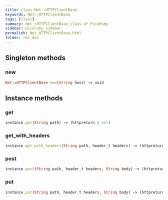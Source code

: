 ```yaml
---
title: class Net::HTTPClientBase
keywords: Net::HTTPClientBase
tags: [class]
summary: Net::HTTPClientBase class of PicoRuby
sidebar: picoruby_sidebar
permalink: Net_HTTPClientBase.html
folder: rbs_doc
---
```

## Singleton methods
### new

```ruby
Net::HTTPClientBase.new(String host) -> void
```
## Instance methods
### get

```ruby
instance.get(String path) -> (httpreturn | nil)
```
### get_with_headers

```ruby
instance.get_with_headers(String path, header_t headers) -> (httpreturn | nil)
```
### post

```ruby
instance.post(String path, header_t headers, String body) -> (httpreturn | nil)
```
### put

```ruby
instance.put(String path, header_t headers, String body) -> (httpreturn | nil)
```
